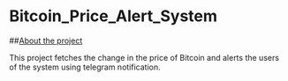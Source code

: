 # Bitcoin_Price_Alert_System

##<u>About the project</u>

This project fetches the change in the price of Bitcoin and alerts the users of the system using telegram notification. 
